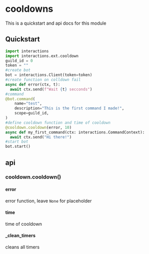 # cooldowns
This is a quickstart and api docs for this module

## Quickstart
```python
import interactions
import interactions.ext.cooldown
guild_id = 0
token = ""
#create bot
bot = interactions.Client(token=token)
#create function on colldown fail
async def error(ctx, t):
  await ctx.send(f"Wait {t} secconds")
#command
@bot.command(
    name="test",
    description="This is the first command I made!",
    scope=guild_id,
)
#define cooldown function and time of cooldown
@cooldown.cooldown(error, 10)
async def my_first_command(ctx: interactions.CommandContext):
  await ctx.send("Hi there!")
#start bot
bot.start()
```
## api
### cooldown.cooldown()
#### error
error function, leave `None` for placeholder
#### time
time of cooldown
#### _clean_timers
cleans all timers
